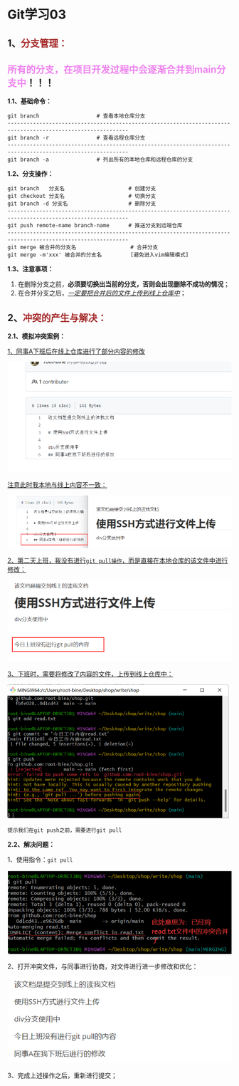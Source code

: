 # Git学习03

## 1、<span style="color:brown">分支管理：</span>

## <span style="color:violet">所有的分支，在项目开发过程中会逐渐合并到main分支中</span>！！！

**1.1、基础命令：**

```apl
git branch					# 查看本地仓库分支
------------------------------------------------------------------------------------------------------------
git branch -r				# 查看远程仓库分支
------------------------------------------------------------------------------------------------------------
git branch -a				# 列出所有的本地仓库和远程仓库的分支
```

**1.2、分支操作：**

```apl
git branch   分支名		  			# 创建分支
git checkout 分支名		  			# 切换分支
git branch -d 分支名		  			# 删除分支
------------------------------------------------------------------------------------------------------------
git push remote-name branch-name  	  # 推送分支到远端仓库
------------------------------------------------------------------------------------------------------------
git merge 被合并的分支名	   		   	  # 合并分支
git merge -m'xxx' 被合并的分支名		  [避免进入vim编辑模式]
```

**1.3、注意事项：**

1. 在删除分支之前，**必须要切换出当前的分支，否则会出现删除不成功的情况**；
2. 在合并分支之后，<u>*一定要把合并后的文件上传到线上仓库中*</u>；



## 2、<span style="color:brown">冲突的产生与解决：</span>

**2.1、模拟冲突案例：**

<u>1、同事A下班后在线上仓库进行了部分内容的修改</u>

<img src="https://raw.githubusercontent.com/root-bine/image/main/Typora-image/%E5%86%B2%E7%AA%81%E6%A1%88%E4%BE%8B01.png" alt="image-20220708221147336" style="zoom:67%;" />

<u>注意此时我本地与线上内容不一致：</u>

<img src="https://raw.githubusercontent.com/root-bine/image/main/Typora-image/%E5%86%B2%E7%AA%81%E6%A1%88%E4%BE%8B02.png" alt="image-20220708221334415" style="zoom:67%;" />

<u>2、第二天上班，我没有进行`git pull操作`，而是直接在本地仓库的该文件中进行修改：</u>

<img src="https://raw.githubusercontent.com/root-bine/image/main/Typora-image/%E5%86%B2%E7%AA%81%E6%A1%88%E4%BE%8B03.png" alt="image-20220708221645845" style="zoom:67%;" />

<u>3、下班时，需要将修改了内容的文件，上传到线上仓库中：</u>

<img src="https://raw.githubusercontent.com/root-bine/image/main/Typora-image/%E5%86%B2%E7%AA%81%E6%A1%88%E4%BE%8B04.png" alt="image-20220708222200564" style="zoom:67%;" />

`提示我们在git push之前，需要进行git pull`

**2.2、解决问题：**

1、使用指令：`git pull`

![image-20220708223102561](https://raw.githubusercontent.com/root-bine/image/main/Typora-image/%E5%86%B2%E7%AA%81%E8%A7%A3%E5%86%B301.png)

2、打开冲突文件，与同事进行协商，对文件进行进一步修改和优化：

![image-20220708223217356](https://raw.githubusercontent.com/root-bine/image/main/Typora-image/%E5%86%B2%E7%AA%81%E8%A7%A3%E5%86%B302.png)

3、完成上述操作之后，重新进行提交；
